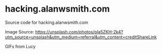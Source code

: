 # hacking.alanwsmith.com

Source code for hacking.alanwsmith.com

Image Source: https://unsplash.com/photos/pla5ZKH-2k4?utm_source=unsplash&utm_medium=referral&utm_content=creditShareLink

GIFs from Lucy
